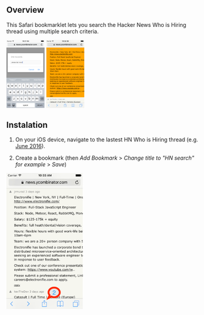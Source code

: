 Overview
--------

This Safari bookmarklet lets you search the Hacker News Who is Hiring thread using multiple search criteria.

<img src="https://raw.githubusercontent.com/guarani/HN-iOS-Bookmarklet-Who-is-Hiring-Search/master/search.png" alt="Drawing" style="width: 100px;"/>
<img src="https://raw.githubusercontent.com/guarani/HN-iOS-Bookmarklet-Who-is-Hiring-Search/master/results.png" alt="Drawing" style="width: 100px;"/>


Instalation
-----------

1. On your iOS device, navigate to the lastest HN Who is Hiring thread (e.g. [June 2016](https://news.ycombinator.com/item?id=11814828)).

2. Create a bookmark (then *Add Bookmark* > *Change title to "HN search" for example* > *Save*)

<img src="https://raw.githubusercontent.com/guarani/HN-iOS-Bookmarklet-Who-is-Hiring-Search/master/create-bookmark.png" alt="Drawing" style="width: 200px;"/>



